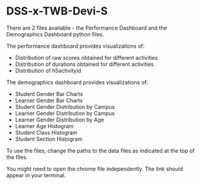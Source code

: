 # DSS-x-TWB-Devi-S

There are 2 files available - the Performance Dashboard and the Demographics Dashboard python files.

The performance dashboard provides visualizations of:
- Distribution of raw scores obtained for different activities
- Distribution of durations obtained for different activities
- Distribution of h5activityid

The demographics dashboard provides visualizations of:
- Student Gender Bar Charts
- Learner Gender Bar Charts
- Student Gender Distribution by Campus
- Learner Gender Distribution by Campus
- Learner Gender Distribution by Age
- Learner Age Histogram
- Student Class Histogram
- Student Section Histogram

To use the files, change the paths to the data files as indicated at the top of the files.

You might need to open the chrome file independently. The link should appear in your terminal.
